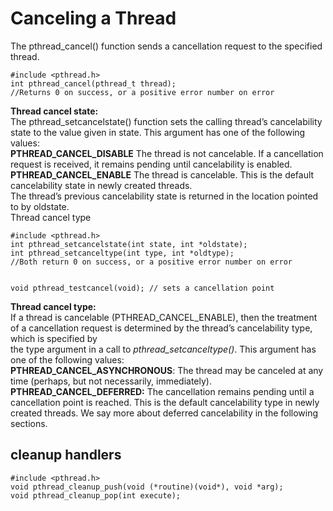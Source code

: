 # Canceling a Thread

The pthread_cancel() function sends a cancellation request to the specified thread.

```
#include <pthread.h>
int pthread_cancel(pthread_t thread);
//Returns 0 on success, or a positive error number on error
```

**Thread cancel state:**  
The pthread_setcancelstate() function sets the calling thread’s cancelability state to the value given in state. This argument has one of the following values:  
**PTHREAD_CANCEL_DISABLE** The thread is not cancelable. If a cancellation request is received, it remains pending until cancelability is enabled.  
**PTHREAD_CANCEL_ENABLE** The thread is cancelable. This is the default cancelability state in newly created threads.  
The thread’s previous cancelability state is returned in the location pointed to by oldstate.  
Thread cancel type

```
#include <pthread.h>
int pthread_setcancelstate(int state, int *oldstate);
int pthread_setcanceltype(int type, int *oldtype);
//Both return 0 on success, or a positive error number on error


void pthread_testcancel(void); // sets a cancellation point
```

**Thread cancel type:**  
If a thread is cancelable (PTHREAD_CANCEL_ENABLE), then the treatment of a cancellation request is determined by the thread’s cancelability type, which is specified by  
the type argument in a call to *pthread_setcanceltype()*. This argument has one of the following values:  
**PTHREAD_CANCEL_ASYNCHRONOUS**: The thread may be canceled at any time (perhaps, but not necessarily, immediately).  
**PTHREAD_CANCEL_DEFERRED:** The cancellation remains pending until a cancellation point is reached. This is the default cancelability type in newly created threads. We say more about deferred cancelability in the following sections.

## cleanup handlers
```
#include <pthread.h>
void pthread_cleanup_push(void (*routine)(void*), void *arg);
void pthread_cleanup_pop(int execute);
```